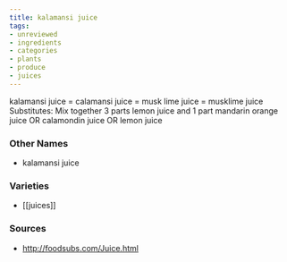 ```yaml
---
title: kalamansi juice
tags:
- unreviewed
- ingredients
- categories
- plants
- produce
- juices
---
```

kalamansi juice = calamansi juice = musk lime juice = musklime juice Substitutes: Mix together 3 parts lemon juice and 1 part mandarin orange juice OR calamondin juice OR lemon juice

### Other Names

* kalamansi juice

### Varieties

* [[juices]]

### Sources
* http://foodsubs.com/Juice.html
